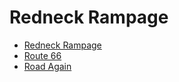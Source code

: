 # Redneck Rampage

* [Redneck Rampage](./Redneck%20Rampage/index.md)
* [Route 66](./Route%2066/index.md)
* [Road Again](./Road%20Again/index.md)
